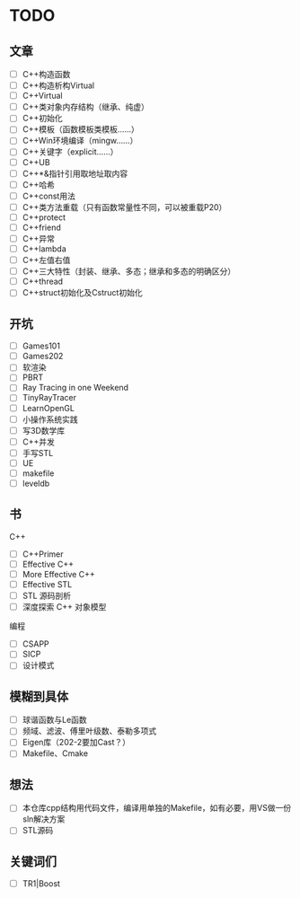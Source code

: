 # TODO

## 文章

- [ ] C++构造函数
- [ ] C++构造析构Virtual
- [ ] C++Virtual
- [ ] C++类对象内存结构（继承、纯虚）
- [ ] C++初始化
- [ ] C++模板（函数模板类模板……）
- [ ] C++Win环境编译（mingw……）
- [ ] C++关键字（explicit……）
- [ ] C++UB
- [ ] C++*&指针引用取地址取内容
- [ ] C++哈希
- [ ] C++const用法
- [ ] C++类方法重载（只有函数常量性不同，可以被重载P20）
- [ ] C++protect
- [ ] C++friend
- [ ] C++异常
- [ ] C++lambda
- [ ] C++左值右值
- [ ] C++三大特性（封装、继承、多态；继承和多态的明确区分）
- [ ] C++thread
- [ ] C++struct初始化及Cstruct初始化

## 开坑

- [ ] Games101
- [ ] Games202
- [ ] 软渲染
- [ ] PBRT
- [ ] Ray Tracing in one Weekend
- [ ] TinyRayTracer
- [ ] LearnOpenGL
- [ ] 小操作系统实践
- [ ] 写3D数学库
- [ ] C++并发
- [ ] 手写STL
- [ ] UE
- [ ] makefile
- [ ] leveldb

## 书

C++
- [ ] C++Primer
- [ ] Effective C++
- [ ] More Effective C++
- [ ] Effective STL
- [ ] STL 源码剖析
- [ ] 深度探索 C++ 对象模型

编程
- [ ] CSAPP
- [ ] SICP
- [ ] 设计模式

## 模糊到具体

- [ ] 球谐函数与Le函数
- [ ] 频域、滤波、傅里叶级数、泰勒多项式
- [ ] Eigen库（202-2要加Cast？）
- [ ] Makefile、Cmake

## 想法

- [ ] 本仓库cpp结构用代码文件，编译用单独的Makefile，如有必要，用VS做一份sln解决方案
- [ ] STL源码

## 关键词们

- [ ] TR1|Boost
